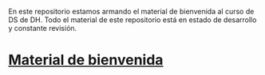 En este repositorio estamos armando el material de bienvenida al curso de DS de DH. Todo el material de este repositorio está en estado de desarrollo y constante revisión. 

# [Material de bienvenida](./Index.md)